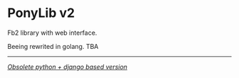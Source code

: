 # PonyLib v2

Fb2 library with web interface.

Beeing rewrited in golang. TBA

---

_[Obsolete python + django based version](https://github.com/maizy/PonyLib/tree/v1)_

